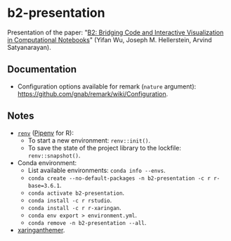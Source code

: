 # b2-presentation

Presentation of the paper: "[B2: Bridging Code and Interactive Visualization in Computational Notebooks](http://vis.mit.edu/pubs/b2)" (Yifan Wu, Joseph M. Hellerstein, Arvind Satyanarayan).

## Documentation

- Configuration options available for remark (`nature` argument): https://github.com/gnab/remark/wiki/Configuration.

## Notes

- [`renv`](https://rstudio.github.io/renv/articles/renv.html) ([Pipenv](https://github.com/pypa/pipenv) for R):
  - To start a new environment: `renv::init()`.
  - To save the state of the project library to the lockfile: `renv::snapshot()`.
- Conda environment:
  - List available environments: `conda info --envs`.
  - `conda create --no-default-packages -n b2-presentation -c r r-base=3.6.1`.
  - `conda activate b2-presentation`.
  - `conda install -c r rstudio`.
  - `conda install -c r r-xaringan`.
  - `conda env export > environment.yml`.
  - `conda remove -n b2-presentation --all`.
- [xaringanthemer](https://pkg.garrickadenbuie.com/xaringanthemer/index.html).
